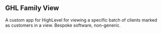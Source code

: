 ## GHL Family View

A custom app for HighLevel for viewing a specific batch of clients marked as customers in a view. Bespoke software, non-generic.